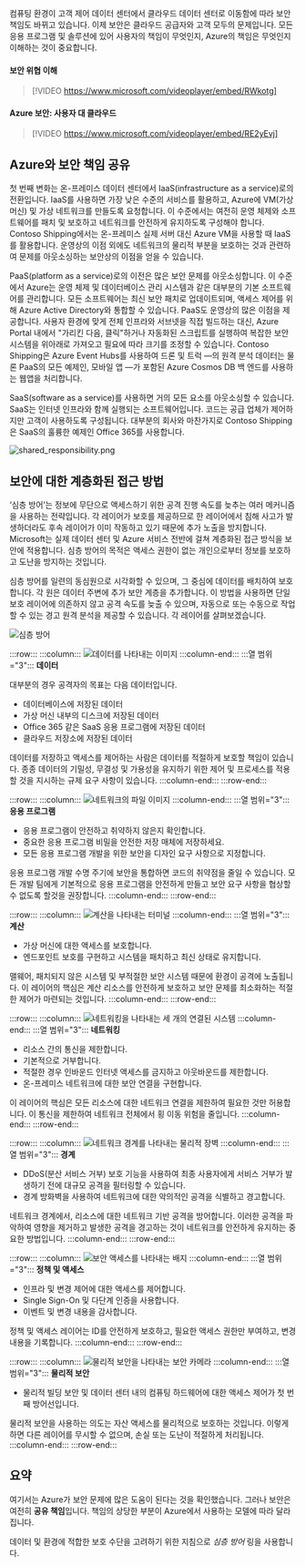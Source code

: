 컴퓨팅 환경이 고객 제어 데이터 센터에서 클라우드 데이터 센터로 이동함에 따라 보안 책임도 바뀌고 있습니다. 이제 보안은 클라우드 공급자와 고객 모두의 문제입니다. 모든 응용 프로그램 및 솔루션에 있어 사용자의 책임이 무엇인지, Azure의 책임은 무엇인지 이해하는 것이 중요합니다.

#### <a name="understand-security-threats"></a>보안 위협 이해

> [!VIDEO https://www.microsoft.com/videoplayer/embed/RWkotg]

#### <a name="azure-security-you-versus-the-cloud"></a>Azure 보안: 사용자 대 클라우드

> [!VIDEO https://www.microsoft.com/videoplayer/embed/RE2yEvj]

## <a name="share-security-responsibility-with-azure"></a>Azure와 보안 책임 공유

첫 번째 변화는 온-프레미스 데이터 센터에서 IaaS(infrastructure as a service)로의 전환입니다. IaaS를 사용하면 가장 낮은 수준의 서비스를 활용하고, Azure에 VM(가상 머신) 및 가상 네트워크를 만들도록 요청합니다. 이 수준에서는 여전히 운영 체제와 소프트웨어를 패치 및 보호하고 네트워크를 안전하게 유지하도록 구성해야 합니다. Contoso Shipping에서는 온-프레미스 실제 서버 대신 Azure VM을 사용할 때 IaaS를 활용합니다. 운영상의 이점 외에도 네트워크의 물리적 부분을 보호하는 것과 관련하여 문제를 아웃소싱하는 보안상의 이점을 얻을 수 있습니다.

PaaS(platform as a service)로의 이전은 많은 보안 문제를 아웃소싱합니다. 이 수준에서 Azure는 운영 체제 및 데이터베이스 관리 시스템과 같은 대부분의 기본 소프트웨어를 관리합니다. 모든 소프트웨어는 최신 보안 패치로 업데이트되며, 액세스 제어를 위해 Azure Active Directory와 통합할 수 있습니다. PaaS도 운영상의 많은 이점을 제공합니다. 사용자 환경에 맞게 전체 인프라와 서브넷을 직접 빌드하는 대신, Azure Portal 내에서 "가리킨 다음, 클릭"하거나 자동화된 스크립트를 실행하여 복잡한 보안 시스템을 위아래로 가져오고 필요에 따라 크기를 조정할 수 있습니다. Contoso Shipping은 Azure Event Hubs를 사용하여 드론 및 트럭 &mdash;의 원격 분석 데이터는 물론 PaaS의 모든 예제인, 모바일 앱 &mdash;가 포함된 Azure Cosmos DB 백 엔드를 사용하는 웹앱을 처리합니다.

SaaS(software as a service)를 사용하면 거의 모든 요소를 아웃소싱할 수 있습니다. SaaS는 인터넷 인프라와 함께 실행되는 소프트웨어입니다. 코드는 공급 업체가 제어하지만 고객이 사용하도록 구성됩니다. 대부분의 회사와 마찬가지로 Contoso Shipping은 SaaS의 훌륭한 예제인 Office 365를 사용합니다.

![shared_responsibility.png](../media/shared_responsibilities.png)

## <a name="a-layered-approach-to-security"></a>보안에 대한 계층화된 접근 방법

‘심층 방어’는 정보에 무단으로 액세스하기 위한 공격 진행 속도를 늦추는 여러 메커니즘을 사용하는 전략입니다. 각 레이어가 보호를 제공하므로 한 레이어에서 침해 사고가 발생하더라도 후속 레이어가 이미 작동하고 있기 때문에 추가 노출을 방지합니다. Microsoft는 실제 데이터 센터 및 Azure 서비스 전반에 걸쳐 계층화된 접근 방식을 보안에 적용합니다. 심층 방어의 목적은 액세스 권한이 없는 개인으로부터 정보를 보호하고 도난을 방지하는 것입니다.

심층 방어를 일련의 동심원으로 시각화할 수 있으며, 그 중심에 데이터를 배치하여 보호합니다. 각 원은 데이터 주변에 추가 보안 계층을 추가합니다. 이 방법을 사용하면 단일 보호 레이어에 의존하지 않고 공격 속도를 늦출 수 있으며, 자동으로 또는 수동으로 작업할 수 있는 경고 원격 분석을 제공할 수 있습니다. 각 레이어를 살펴보겠습니다.

![심층 방어](../media/defense_in_depth_layers_small.PNG)

:::row:::
  :::column:::
    ![데이터를 나타내는 이미지](../media/2-data.png)
  :::column-end:::
    :::열 범위="3"::: **데이터**

대부분의 경우 공격자의 목표는 다음 데이터입니다.

- 데이터베이스에 저장된 데이터
- 가상 머신 내부의 디스크에 저장된 데이터
- Office 365 같은 SaaS 응용 프로그램에 저장된 데이터
- 클라우드 저장소에 저장된 데이터

데이터를 저장하고 액세스를 제어하는 사람은 데이터를 적절하게 보호할 책임이 있습니다. 종종 데이터의 기밀성, 무결성 및 가용성을 유지하기 위한 제어 및 프로세스를 적용할 것을 지시하는 규제 요구 사항이 있습니다.
  :::column-end:::
:::row-end:::

:::row:::
  :::column:::
    ![네트워크의 파일 이미지](../media/2-application.png)
  :::column-end:::
    :::열 범위="3"::: **응용 프로그램**

- 응용 프로그램이 안전하고 취약하지 않은지 확인합니다.
- 중요한 응용 프로그램 비밀을 안전한 저장 매체에 저장하세요.
- 모든 응용 프로그램 개발을 위한 보안을 디자인 요구 사항으로 지정합니다.

응용 프로그램 개발 수명 주기에 보안을 통합하면 코드의 취약점을 줄일 수 있습니다. 모든 개발 팀에게 기본적으로 응용 프로그램을 안전하게 만들고 보안 요구 사항을 협상할 수 없도록 할것을 권장합니다.
  :::column-end:::
:::row-end:::

:::row:::
  :::column:::
    ![계산을 나타내는 터미널](../media/2-compute.png)
  :::column-end:::
    :::열 범위="3"::: **계산**

- 가상 머신에 대한 액세스를 보호합니다.
- 엔드포인트 보호를 구현하고 시스템을 패치하고 최신 상태로 유지합니다.

맬웨어, 패치되지 않은 시스템 및 부적절한 보안 시스템 때문에 환경이 공격에 노출됩니다. 이 레이어의 핵심은 계산 리소스를 안전하게 보호하고 보안 문제를 최소화하는 적절한 제어가 마련되는 것입니다.
  :::column-end:::
:::row-end:::

:::row:::
  :::column:::
    ![네트워킹을 나타내는 세 개의 연결된 시스템](../media/2-networking.png)
  :::column-end:::
    :::열 범위="3"::: **네트워킹**

- 리소스 간의 통신을 제한합니다.
- 기본적으로 거부합니다.
- 적절한 경우 인바운드 인터넷 액세스를 금지하고 아웃바운드를 제한합니다.
- 온-프레미스 네트워크에 대한 보안 연결을 구현합니다.

이 레이어의 핵심은 모든 리소스에 대한 네트워크 연결을 제한하여 필요한 것만 허용합니다. 이 통신을 제한하여 네트워크 전체에서 횡 이동 위험을 줄입니다.
  :::column-end:::
:::row-end:::

:::row:::
  :::column:::
    ![네트워크 경계를 나타내는 물리적 장벽](../media/2-perimeter.png)
  :::column-end:::
    :::열 범위="3"::: **경계**

- DDoS(분산 서비스 거부) 보호 기능을 사용하여 최종 사용자에게 서비스 거부가 발생하기 전에 대규모 공격을 필터링할 수 있습니다.
- 경계 방화벽을 사용하여 네트워크에 대한 악의적인 공격을 식별하고 경고합니다.

네트워크 경계에서, 리소스에 대한 네트워크 기반 공격을 방어합니다. 이러한 공격을 파악하여 영향을 제거하고 발생한 공격을 경고하는 것이 네트워크를 안전하게 유지하는 중요한 방법입니다.
  :::column-end:::
:::row-end:::

:::row:::
  :::column:::
    ![보안 액세스를 나타내는 배지](../media/2-policies-and-access.png)
  :::column-end:::
    :::열 범위="3"::: **정책 및 액세스**

- 인프라 및 변경 제어에 대한 액세스를 제어합니다.
- Single Sign-On 및 다단계 인증을 사용합니다.
- 이벤트 및 변경 내용을 감사합니다.

정책 및 액세스 레이어는 ID를 안전하게 보호하고, 필요한 액세스 권한만 부여하고, 변경 내용을 기록합니다.
  :::column-end:::
:::row-end:::

:::row:::
  :::column:::
    ![물리적 보안을 나타내는 보안 카메라](../media/2-physical-security.png)
  :::column-end:::
    :::열 범위="3"::: **물리적 보안**

- 물리적 빌딩 보안 및 데이터 센터 내의 컴퓨팅 하드웨어에 대한 액세스 제어가 첫 번째 방어선입니다.

물리적 보안을 사용하는 의도는 자산 액세스를 물리적으로 보호하는 것입니다. 이렇게 하면 다른 레이어를 무시할 수 없으며, 손실 또는 도난이 적절하게 처리됩니다.
  :::column-end:::
:::row-end:::

## <a name="summary"></a>요약

여기서는 Azure가 보안 문제에 많은 도움이 된다는 것을 확인했습니다. 그러나 보안은 여전히 **공유 책임**입니다. 책임의 상당한 부분이 Azure에서 사용하는 모델에 따라 달라집니다.

데이터 및 환경에 적합한 보호 수단을 고려하기 위한 지침으로 *심층 방어* 링을 사용합니다.